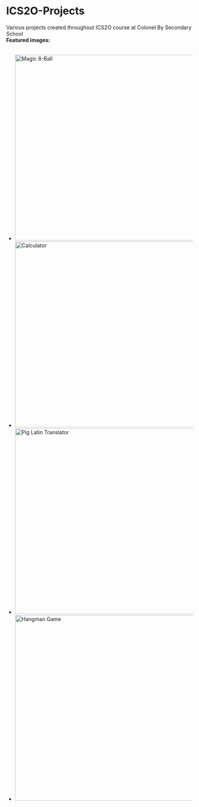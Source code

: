 # ICS2O-Projects
Various projects created throughout ICS2O course at Colonel By Secondary School
<br>
**Featured images:**
<br><br>
<ul>
  <li><img alt="Magic 8-Ball" width="500" src="https://i.ibb.co/JnTDgvG/Screenshot-175.png"></li>
  <li><img alt="Calculator" width="500" src="https://i.ibb.co/VNv73Lk/Screenshot-214.png"></li>
  <li><img alt="Pig Latin Translator" width="500" src="https://i.ibb.co/jkWttJP/Screenshot-241.png"></li>
  <li><img alt="Hangman Game" width="500" src="https://i.ibb.co/YRBKSCM/hangman.png"></li>
</ul>


